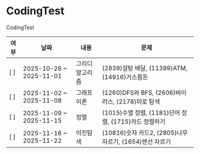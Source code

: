 # CodingTest
CodingTest

|여부|날짜|내용|문제|
|---|-----------------------------|----------------------------|----------------------|
|[ ]|2025-10-26 ~ 2025-11-01|그리디 알고리즘|(2839)설탕 배달, (11399)ATM, (14916)거스름돈|
|[ ]|2025-11-02 ~ 2025-11-08|그래프 이론|(1260)DFS와 BFS, (2606)바이러스, (2178)미로 탐색|
|[ ]|2025-11-09 ~ 2025-11-15|정렬|(1015)수열 정렬, (1181)단어 정렬, (1715)카드 정렬하기|
|[ ]|2025-11-16 ~ 2025-11-22|이진탐색|(10816)숫자 카드2, (2805)나무 자르기, (1654)랜선 자르기|
